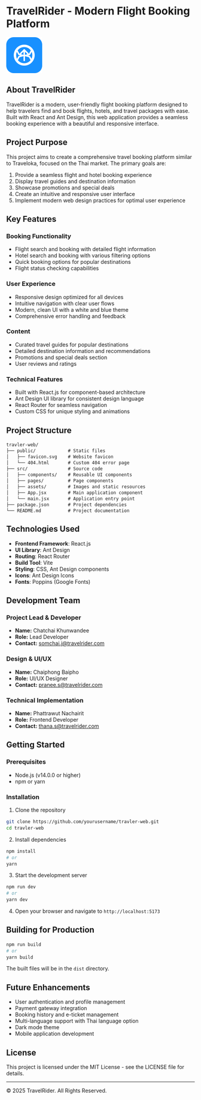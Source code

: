 # TravelRider - Modern Flight Booking Platform

![TravelRider Logo](public/favicon.svg)

## About TravelRider

TravelRider is a modern, user-friendly flight booking platform designed to help travelers find and book flights, hotels, and travel packages with ease. Built with React and Ant Design, this web application provides a seamless booking experience with a beautiful and responsive interface.

## Project Purpose

This project aims to create a comprehensive travel booking platform similar to Traveloka, focused on the Thai market. The primary goals are:

1. Provide a seamless flight and hotel booking experience
2. Display travel guides and destination information 
3. Showcase promotions and special deals
4. Create an intuitive and responsive user interface
5. Implement modern web design practices for optimal user experience

## Key Features

### Booking Functionality
- Flight search and booking with detailed flight information
- Hotel search and booking with various filtering options
- Quick booking options for popular destinations
- Flight status checking capabilities

### User Experience
- Responsive design optimized for all devices
- Intuitive navigation with clear user flows
- Modern, clean UI with a white and blue theme
- Comprehensive error handling and feedback

### Content
- Curated travel guides for popular destinations
- Detailed destination information and recommendations
- Promotions and special deals section
- User reviews and ratings

### Technical Features
- Built with React.js for component-based architecture
- Ant Design UI library for consistent design language
- React Router for seamless navigation
- Custom CSS for unique styling and animations

## Project Structure

```
travler-web/
├── public/            # Static files
│   ├── favicon.svg    # Website favicon
│   └── 404.html       # Custom 404 error page
├── src/               # Source code
│   ├── components/    # Reusable UI components
│   ├── pages/         # Page components
│   ├── assets/        # Images and static resources
│   ├── App.jsx        # Main application component
│   └── main.jsx       # Application entry point
├── package.json       # Project dependencies
└── README.md          # Project documentation
```

## Technologies Used

- **Frontend Framework**: React.js
- **UI Library**: Ant Design
- **Routing**: React Router
- **Build Tool**: Vite
- **Styling**: CSS, Ant Design components
- **Icons**: Ant Design Icons
- **Fonts**: Poppins (Google Fonts)

## Development Team

### Project Lead & Developer
- **Name:** Chatchai Khunwandee
- **Role:** Lead Developer
- **Contact:** somchai.j@travelrider.com

### Design & UI/UX
- **Name:** Chaiphong Baipho
- **Role:** UI/UX Designer
- **Contact:** pranee.s@travelrider.com

### Technical Implementation
- **Name:** Phattrawut Nachairit
- **Role:** Frontend Developer
- **Contact:** thana.s@travelrider.com

## Getting Started

### Prerequisites
- Node.js (v14.0.0 or higher)
- npm or yarn

### Installation

1. Clone the repository
```bash
git clone https://github.com/yourusername/travler-web.git
cd travler-web
```

2. Install dependencies
```bash
npm install
# or
yarn
```

3. Start the development server
```bash
npm run dev
# or
yarn dev
```

4. Open your browser and navigate to `http://localhost:5173`

## Building for Production

```bash
npm run build
# or
yarn build
```

The built files will be in the `dist` directory.

## Future Enhancements

- User authentication and profile management
- Payment gateway integration
- Booking history and e-ticket management
- Multi-language support with Thai language option
- Dark mode theme
- Mobile application development

## License

This project is licensed under the MIT License - see the LICENSE file for details.

---

&copy; 2025 TravelRider. All Rights Reserved.
